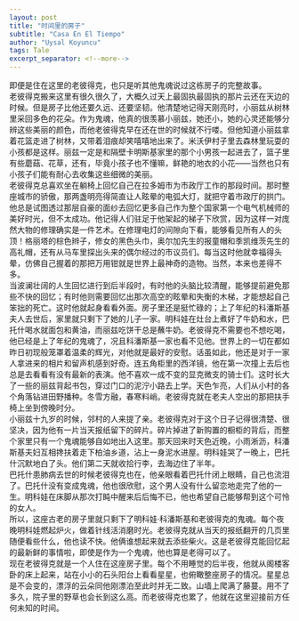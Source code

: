 ```yaml
---
layout: post
title: "时间里的房子"
subtitle: "Casa En El Tiempo"
author: "Uysal Koyuncu"
tags: Tale
excerpt_separator: <!--more-->
---
```


即便是住在这里的老彼得克，也只是听其他鬼魂说过这栋房子的完整故事。  
老彼得克搬来这里有很久很久了，大概久过天上最固执最固执的那片云还在天边的时候。但是房子比他还要久远、还要坚韧。他清楚地记得天刚亮时，小丽兹从树林里采回多色的花朵。作为鬼魂，他真的很羡慕小丽兹，她还小，她的心灵还能够分辨这些美丽的颜色，而他老彼得克早在还在世的时候就不行喽。但他知道小丽兹拿着花篮走进了树林，又带着泪痕却笑嘻嘻地出来了。米沃伊村子里去森林里玩耍的小孩都是这样。丽兹一定是和隔壁卡明斯基家里的那个小男孩一起进去了，篮子里有些蘑菇、花草，还有，毕竟小孩子也不懂嘛，鲜艳的地衣的小花——当然也只有小孩子们能有耐心去收集这些细微的美丽。  
老彼得克总喜欢坐在躺椅上回忆自己在拉多姆市为市政厅工作的那段时间。那时整座城市的骄傲，那两盏明亮得简直让人眩晕的电弧大灯，就把守着市政厅的拱门。他总是试图透过那层自豪的面纱去回忆更多自己作为整个国家第一个电气机械师的美好时光，但不太成功。他记得人们驻足于他架起的梯子下欣赏，因为这样一对庞然大物的修理确实是一件艺术。在修理电灯的间隙向下看，能够看见所有人的头顶！格丽塔的棕色辫子，修女的黑色头巾，奥尔加先生的报童帽和季凯维茨先生的高礼帽，还有从马车里探出头来的偶尔经过的市议员们。每当这时他就幸福得头晕，仿佛自己握着的那把万用钳就是世界上最神奇的造物。当然，本来也差得不多。  
当波澜壮阔的人生回忆进行到后半段时，有时他的头脑比较清醒，能够提前避免那些不快的回忆；有时他则需要回忆出那次高空的眩晕和失衡的木梯，才能想起自己笨拙的死亡。这时他就起身看看外面。房子里还是挺忙碌的；上了年纪的科潘斯基夫人去世后，家里就只剩下了她的儿子一家。明科娃在灶台上煮好了牛奶和水，巴托什喝水就面包和黄油，而丽兹吃饼干总是蘸牛奶。老彼得克不需要也不想吃喝，他已经是上了年纪的鬼魂了，况且科潘斯基一家也看不见他。世界上的一切在都如昨日初现般笼罩着温柔的辉光，对他就是最好的安慰。话虽如此，他还是对于一家人拿进来的相片和留声机感到好奇。连五角柜里的西洋镜，他在第一次撞上去后也总是去看看有没有最新的表演。他不喜欢一成不变的显克微支的骑士们。这时长大了一些的丽兹背起书包，穿过门口的泥泞小路去上学。天色乍亮，人们从小村的各个角落钻进田野播种。冬雪方融，春寒料峭。老彼得克就在老夫人空出的那把扶手椅上坐到傍晚时分。  
小丽兹十九岁的时候，邻村的人来提了亲。老彼得克对于这个日子记得很清楚、很坚决，因为他有一片当天报纸留下的碎片。碎片掉进了新购置的橱柜的背后，而整个家里只有一个鬼魂能够自如地出入这里。那天回来时天色近晚，小雨淅沥，科潘斯基夫妇互相搀扶着走下柏油乡道，沾上一身泥水进屋。明科娃哭了一晚上，巴托什沉默地白了头。他们第二天就收拾行李，去海边住了半年。  
巴托什患肺病去世的时候老彼得克也在，他亲眼看着巴托什闭上眼睛，自己也流泪了。巴托什没有变成鬼魂，他也很欣慰，这个男人没有什么留恋地走完了他的一生。明科娃在床脚从那次打盹中醒来后后悔不已，他也希望自己能够帮到这个可怜的女人。  
所以，这座古老的房子里就只剩下了明科娃·科潘斯基和老彼得克的鬼魂。每个夜晚明科娃燃起炉火，做着针线活消磨时光。老彼得克就从当天的报纸翻开的几页里随便看些什么，他也读不快。他俩谁想起来就去添些柴火。这是老彼得克能回忆起的最新鲜的事情啦，即使是作为一个鬼魂，他也算是老得可以了。  
现在老彼得克就是一个人住在这座房子里。每个不用睡觉的后半夜，他就从阁楼客卧的床上起来，站在小小的石头阳台上看看星星，也俯瞰整座房子的情况。星星总是不会变的，漂浮的云朵同他刚漂泊至此时并无二致。山墙上爬满了藤蔓。用不了多久，院子里的野草也会长到这么高。而老彼得克也累了，他就在这里迎接前方任何未知的时间。
